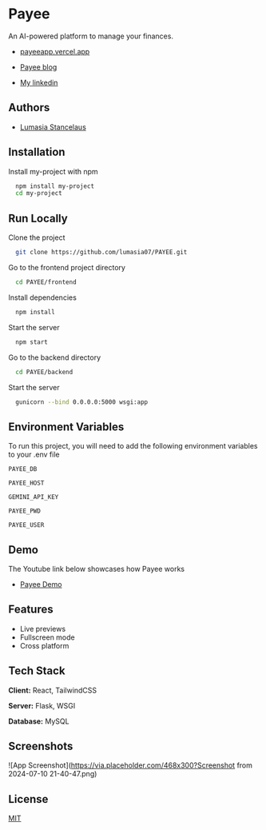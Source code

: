 
# Payee

An AI-powered platform to manage your finances.

- [payeeapp.vercel.app](https://payeeapp.vercel.app)

- [Payee blog](https://lumasiastancelaus.medium.com/payee-6b021ed05178)

- [My linkedin](www.linkedin.com/in/lumasia-stancelaus)

## Authors

- [Lumasia Stancelaus](https://www.github.com/lumasia07)



## Installation

Install my-project with npm

```bash
  npm install my-project
  cd my-project
```
    
## Run Locally

Clone the project

```bash
  git clone https://github.com/lumasia07/PAYEE.git
```

Go to the frontend project directory

```bash
  cd PAYEE/frontend
```

Install dependencies

```bash
  npm install
```

Start the server

```bash
  npm start
```

Go to the backend directory
```bash
  cd PAYEE/backend
```

Start the server
```bash
  gunicorn --bind 0.0.0.0:5000 wsgi:app
```
  


## Environment Variables

To run this project, you will need to add the following environment variables to your .env file

`PAYEE_DB`

`PAYEE_HOST`

`GEMINI_API_KEY`

`PAYEE_PWD`

`PAYEE_USER`


## Demo

The Youtube link below showcases how Payee works

- [Payee Demo](https://youtu.be/RgWFcIpUioc)


## Features

- Live previews
- Fullscreen mode
- Cross platform


## Tech Stack

**Client:** React, TailwindCSS

**Server:** Flask, WSGI

**Database:** MySQL


## Screenshots

![App Screenshot](https://via.placeholder.com/468x300?Screenshot from 2024-07-10 21-40-47.png)


## License

[MIT](https://choosealicense.com/licenses/mit/)

